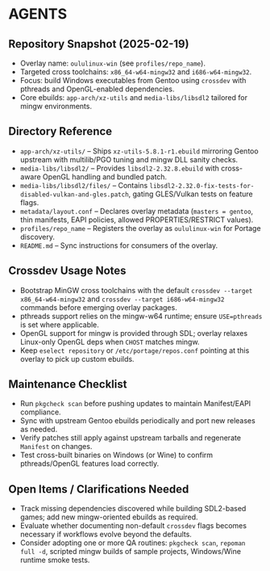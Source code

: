 # AGENTS

## Repository Snapshot (2025-02-19)
- Overlay name: `oululinux-win` (see `profiles/repo_name`).
- Targeted cross toolchains: `x86_64-w64-mingw32` and `i686-w64-mingw32`.
- Focus: build Windows executables from Gentoo using `crossdev` with pthreads and OpenGL-enabled dependencies.
- Core ebuilds: `app-arch/xz-utils` and `media-libs/libsdl2` tailored for mingw environments.

## Directory Reference
- `app-arch/xz-utils/` – Ships `xz-utils-5.8.1-r1.ebuild` mirroring Gentoo upstream with multilib/PGO tuning and mingw DLL sanity checks.
- `media-libs/libsdl2/` – Provides `libsdl2-2.32.8.ebuild` with cross-aware OpenGL handling and bundled patch.
- `media-libs/libsdl2/files/` – Contains `libsdl2-2.32.0-fix-tests-for-disabled-vulkan-and-gles.patch`, gating GLES/Vulkan tests on feature flags.
- `metadata/layout.conf` – Declares overlay metadata (`masters = gentoo`, thin manifests, EAPI policies, allowed PROPERTIES/RESTRICT values).
- `profiles/repo_name` – Registers the overlay as `oululinux-win` for Portage discovery.
- `README.md` – Sync instructions for consumers of the overlay.

## Crossdev Usage Notes
- Bootstrap MinGW cross toolchains with the default `crossdev --target x86_64-w64-mingw32` and `crossdev --target i686-w64-mingw32` commands before emerging overlay packages.
- pthreads support relies on the mingw-w64 runtime; ensure `USE=pthreads` is set where applicable.
- OpenGL support for mingw is provided through SDL; overlay relaxes Linux-only OpenGL deps when `CHOST` matches mingw.
- Keep `eselect repository` or `/etc/portage/repos.conf` pointing at this overlay to pick up custom ebuilds.

## Maintenance Checklist
- Run `pkgcheck scan` before pushing updates to maintain Manifest/EAPI compliance.
- Sync with upstream Gentoo ebuilds periodically and port new releases as needed.
- Verify patches still apply against upstream tarballs and regenerate `Manifest` on changes.
- Test cross-built binaries on Windows (or Wine) to confirm pthreads/OpenGL features load correctly.

## Open Items / Clarifications Needed
- Track missing dependencies discovered while building SDL2-based games; add new mingw-oriented ebuilds as required.
- Evaluate whether documenting non-default `crossdev` flags becomes necessary if workflows evolve beyond the defaults.
- Consider adopting one or more QA routines: `pkgcheck scan`, `repoman full -d`, scripted mingw builds of sample projects, Windows/Wine runtime smoke tests.
